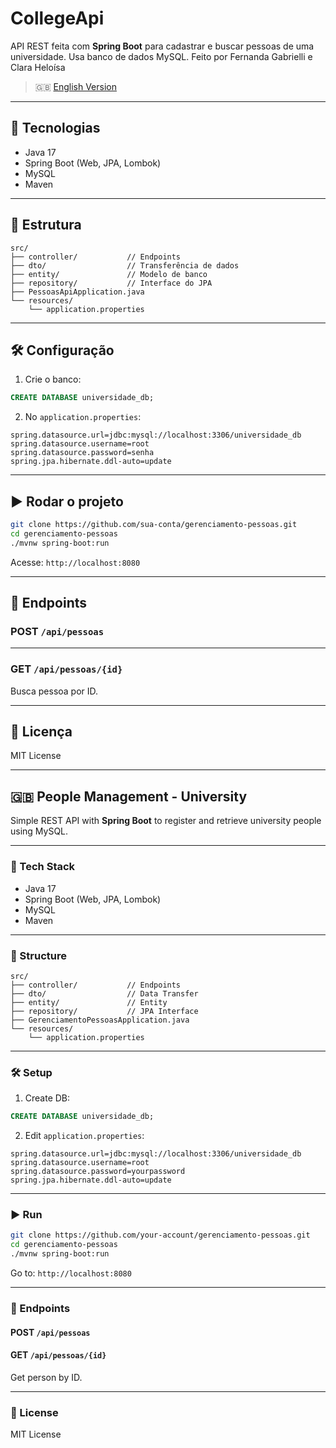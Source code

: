 ﻿# CollegeApi
 
API REST feita com **Spring Boot** para cadastrar e buscar pessoas de uma universidade. Usa banco de dados MySQL.
Feito por Fernanda Gabrielli e Clara Heloísa

> 🇬🇧 [English Version](#people-management---university)

---

## 🚀 Tecnologias

- Java 17  
- Spring Boot (Web, JPA, Lombok)  
- MySQL  
- Maven

---

## 📁 Estrutura

```
src/
├── controller/           // Endpoints
├── dto/                  // Transferência de dados
├── entity/               // Modelo de banco
├── repository/           // Interface do JPA
├── PessoasApiApplication.java
└── resources/
    └── application.properties
```

---

## 🛠️ Configuração

1. Crie o banco:
```sql
CREATE DATABASE universidade_db;
```

2. No `application.properties`:
```properties
spring.datasource.url=jdbc:mysql://localhost:3306/universidade_db
spring.datasource.username=root
spring.datasource.password=senha
spring.jpa.hibernate.ddl-auto=update
```

---

## ▶️ Rodar o projeto

```bash
git clone https://github.com/sua-conta/gerenciamento-pessoas.git
cd gerenciamento-pessoas
./mvnw spring-boot:run
```

Acesse: `http://localhost:8080`

---

## 📡 Endpoints

### POST `/api/pessoas`


---

### GET `/api/pessoas/{id}`

Busca pessoa por ID.

---

## 📄 Licença

MIT License

---

## 🇬🇧 People Management - University

Simple REST API with **Spring Boot** to register and retrieve university people using MySQL.

---

### 🚀 Tech Stack

- Java 17  
- Spring Boot (Web, JPA, Lombok)  
- MySQL  
- Maven

---

### 📁 Structure

```
src/
├── controller/           // Endpoints
├── dto/                  // Data Transfer
├── entity/               // Entity
├── repository/           // JPA Interface
├── GerenciamentoPessoasApplication.java
└── resources/
    └── application.properties
```

---

### 🛠️ Setup

1. Create DB:
```sql
CREATE DATABASE universidade_db;
```

2. Edit `application.properties`:
```properties
spring.datasource.url=jdbc:mysql://localhost:3306/universidade_db
spring.datasource.username=root
spring.datasource.password=yourpassword
spring.jpa.hibernate.ddl-auto=update
```

---

### ▶️ Run

```bash
git clone https://github.com/your-account/gerenciamento-pessoas.git
cd gerenciamento-pessoas
./mvnw spring-boot:run
```

Go to: `http://localhost:8080`

---

### 📡 Endpoints

#### POST `/api/pessoas`


#### GET `/api/pessoas/{id}`

Get person by ID.

---

### 📄 License

MIT License
